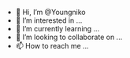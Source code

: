 - 👋 Hi, I’m @Youngniko
- 👀 I’m interested in ...
- 🌱 I’m currently learning ...
- 💞️ I’m looking to collaborate on ...
- 📫 How to reach me ...

<!---
Youngniko/Youngniko is a ✨ special ✨ repository because its `README.md` (this file) appears on your GitHub profile.
You can click the Preview link to take a look at your changes.
--->
